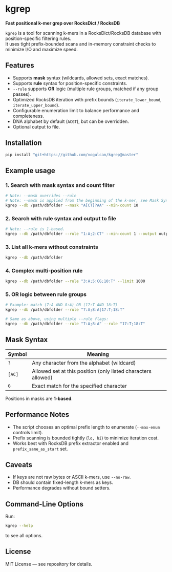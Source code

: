 # kgrep

**Fast positional k-mer grep over RocksDict / RocksDB**

`kgrep` is a tool for scanning k-mers in a RocksDict/RocksDB database with position-specific filtering rules.  
It uses tight prefix-bounded scans and in-memory constraint checks to minimize I/O and maximize speed.

## Features

- Supports **mask** syntax (wildcards, allowed sets, exact matches).
- Supports **rule** syntax for position-specific constraints.
- `--rule` supports **OR** logic (multiple rule groups, matched if any group passes).
- Optimized RocksDB iteration with prefix bounds (`iterate_lower_bound`, `iterate_upper_bound`).
- Configurable enumeration limit to balance performance and completeness.
- DNA alphabet by default (`ACGT`), but can be overridden.
- Optional output to file.

## Installation

```bash
pip install "git+https://github.com/vogulcan/kgrep@master"
```

## Example usage

### 1. Search with mask syntax and count filter 

```bash
# Note: --mask overrides --rule
# Note: --mask is applied from the beginning of the k-mer, see Mask Syntax.
kgrep --db /path/dbfolder --mask "A[CT]?AA" --min-count 10
```

### 2. Search with rule syntax and output to file

```bash
# Note: --rule is 1-based.
kgrep --db /path/dbfolder --rule "1:A;2:CT" --min-count 1 --output output.txt
```

### 3. List all k-mers without constraints

```bash
kgrep --db /path/dbfolder
```

### 4. Complex multi-position rule

```bash
kgrep --db /path/dbfolder --rule "3:A;5:CG;10:T" --limit 1000
```

### 5. OR logic between rule groups

```bash
# Example: match (7:A AND 8:A) OR (17:T AND 18:T)
kgrep --db /path/dbfolder --rule "7:A;8:A|17:T;18:T"

# Same as above, using multiple --rule flags:
kgrep --db /path/dbfolder --rule "7:A;8:A" --rule "17:T;18:T"
```

## Mask Syntax

| Symbol  | Meaning |
| ------- | ---------------------------------------------------------------- |
| `?`     | Any character from the alphabet (wildcard)                       |
| `[AC]`  | Allowed set at this position (only listed characters allowed)    |
| `G`     | Exact match for the specified character                          |

Positions in masks are **1-based**.

## Performance Notes

- The script chooses an optimal prefix length to enumerate (`--max-enum` controls limit).
- Prefix scanning is bounded tightly (`lo, hi`) to minimize iteration cost.
- Works best with RocksDB prefix extractor enabled and `prefix_same_as_start` set.

## Caveats

- If keys are not raw bytes or ASCII k-mers, use `--no-raw`.
- DB should contain fixed-length k-mers as keys.
- Performance degrades without bound setters.

## Command-Line Options

Run:

```bash
kgrep --help
```

to see all options.

## License

MIT License — see repository for details.



